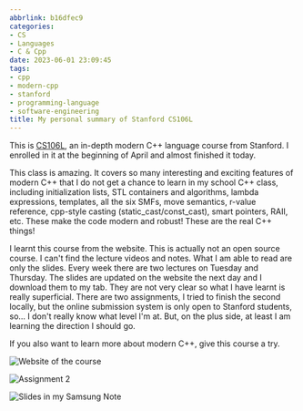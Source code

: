 ```yaml
---
abbrlink: b16dfec9
categories:
- CS
- Languages
- C & Cpp
date: 2023-06-01 23:09:45
tags:
- cpp
- modern-cpp
- stanford
- programming-language
- software-engineering
title: My personal summary of Stanford CS106L
---
```


This is [CS106L](https://web.stanford.edu/class/cs106l/index.html), an in-depth modern C++ language course from Stanford. I enrolled in it at the beginning of April and almost finished it today.

<!--more-->

This class is amazing. It covers so many interesting and exciting features of modern C++ that I do not get a chance to learn in my school C++ class, including initialization lists, STL containers and algorithms, lambda expressions, templates, all the six SMFs, move semantics, r-value reference, cpp-style casting (static_cast/const_cast), smart pointers, RAII, etc. These make the code modern and robust! These are the real C++ things!

I learnt this course from the website. This is actually not an open source course. I can't find the lecture videos and notes. What I am able to read are only the slides. Every week there are two lectures on Tuesday and Thursday. The slides are updated on the website the next day and I download them to my tab. They are not very clear so what I have learnt is really superficial. There are two assignments, I tried to finish the second locally, but the online submission system is only open to Stanford students, so... I don't really know what level I'm at. But, on the plus side, at least I am learning the direction I should go.

If you also want to learn more about modern C++, give this course a try.

![Website of the course](https://img.blocklune.cc/blog-imgs/cs/languages/c%20&%20cpp/my-personal-summay-of-stanford-cs106l/1.png)

![Assignment 2](https://img.blocklune.cc/blog-imgs/cs/languages/c%20&%20cpp/my-personal-summay-of-stanford-cs106l/2.png)

![Slides in my Samsung Note](https://img.blocklune.cc/blog-imgs/cs/languages/c%20&%20cpp/my-personal-summay-of-stanford-cs106l/3.png)